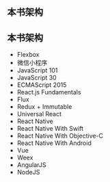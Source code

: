 ## 本书架构
## 本书架构
- Flexbox
- 微信小程序
- JavaScript 101
- JavaScript 30
- ECMAScript 2015
- React.js Fundamentals
- Flux
- Redux + Immutable
- Universal React
- React Native
- React Native With Swift
- React Native With Objective-C
- React Native With Android
- Vue
- Weex
- AngularJS
- NodeJS
